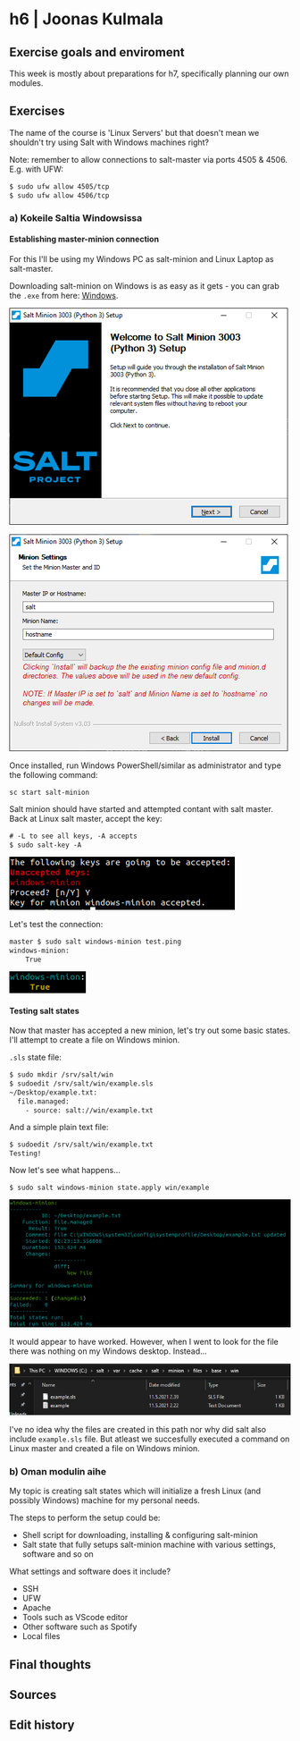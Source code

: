 # h6 | Joonas Kulmala

## Exercise goals and enviroment

This week is mostly about preparations for h7, specifically planning our own modules.

## Exercises

The name of the course is 'Linux Servers' but that doesn't mean we shouldn't try using Salt with Windows machines right?

Note: remember to allow connections to salt-master via ports 4505 & 4506. E.g. with UFW:

	$ sudo ufw allow 4505/tcp
	$ sudo ufw allow 4506/tcp

### a) Kokeile Saltia Windowsissa

#### Establishing master-minion connection

For this I'll be using my Windows PC as salt-minion and Linux Laptop as salt-master.

Downloading salt-minion on Windows is as easy as it gets - you can grab the `.exe` from here: [Windows](https://docs.saltproject.io/en/latest/topics/installation/windows.html).

![Installing salt-minion](Resources/windows_salt-minion_install.PNG)

![Configuring minion](Resources/salt-minion_config.PNG)

Once installed, run Windows PowerShell/similar as administrator and type the following command:

	sc start salt-minion

Salt minion should have started and attempted contant with salt master. Back at Linux salt master, accept the key:

	# -L to see all keys, -A accepts	
	$ sudo salt-key -A

![windows-minion accepted](Resources/windows-minion_accepted.png)

Let's test the connection:

	master $ sudo salt windows-minion test.ping
	windows-minion:
	    True

![pinging minion](Resources/ping_minion.png)

#### Testing salt states

Now that master has accepted a new minion, let's try out some basic states. I'll attempt to create a file on Windows minion.

`.sls` state file:

	$ sudo mkdir /srv/salt/win
	$ sudoedit /srv/salt/win/example.sls
	~/Desktop/example.txt:
  	  file.managed:
	    - source: salt://win/example.txt

And a simple plain text file:

	$ sudoedit /srv/salt/win/example.txt
	Testing!

Now let's see what happens...

	$ sudo salt windows-minion state.apply win/example

![example](Resources/example_file.png)

It would appear to have worked. However, when I went to look for the file there was nothing on my Windows desktop. Instead...

![windows files](Resources/windows_files.PNG)

I've no idea why the files are created in this path nor why did salt also include `example.sls` file. But atleast we succesfully executed a command on Linux master and created a file on Windows minion.

### b) Oman modulin aihe

My topic is creating salt states which will initialize a fresh Linux (and possibly Windows) machine for my personal needs.

The steps to perform the setup could be:
* Shell script for downloading, installing & configuring salt-minion
* Salt state that fully setups salt-minion machine with various settings, software and so on

What settings and software does it include?
* SSH
* UFW
* Apache
* Tools such as VScode editor
* Other software such as Spotify
* Local files

## Final thoughts

## Sources

## Edit history
